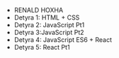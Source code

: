 - RENALD HOXHA 
- Detyra 1: HTML + CSS
- Detyra 2: JavaScript Pt1
- Detyra 3:JavaScript Pt2
- Detyra 4: JavaScript ES6 + React
- Detyra 5: React Pt1 

